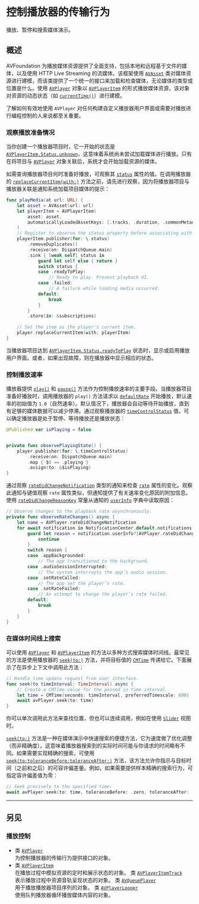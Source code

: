 # 控制播放器的传输行为

播放、暂停和搜索媒体演示。

## 概述

AVFoundation 为播放媒体资源提供了全面支持，包括本地和远程基于文件的媒体，以及使用 HTTP Live Streaming 的流媒体。该框架使用 [`AVAsset`](https://developer.apple.com/documentation/avfoundation/avasset) 类对媒体资源进行建模，而该类提供了一个统一的接口来加载和检查媒体，无论媒体的类型或位置是什么。使用 [`AVPlayer`](https://developer.apple.com/documentation/avfoundation/avplayer) 对象以 [`AVPlayerItem`](https://developer.apple.com/documentation/avfoundation/avplayeritem) 的形式播放媒体资源，该对象对资源的动态状态（如 [`currentTime()`](https://developer.apple.com/documentation/avfoundation/avplayeritem/1387230-currenttime)）进行建模。

了解如何有效地使用 `AVPlayer` 对任何构建自定义播放器用户界面或需要对播放进行编程控制的人来说都至关重要。

### 观察播放准备情况

当你创建一个播放器项目时，它一开始的状态是 [`AVPlayerItem.Status.unknown`](https://developer.apple.com/documentation/avfoundation/avplayeritem/status/unknown)，这意味着系统尚未尝试加载媒体进行播放。只有在将项目与 [`AVPlayer`](https://developer.apple.com/documentation/avfoundation/avplayer) 对象关联后，系统才会开始加载资源的媒体。

如需查询播放器项目何时准备好播放，可观察其 [`status`](https://developer.apple.com/documentation/avfoundation/avplayeritem/1389493-status) 属性的值。在调用播放器的 [`replaceCurrentItem(with:)`](https://developer.apple.com/documentation/avfoundation/avplayer/1390806-replacecurrentitem) 方法之前，请先进行观察，因为将播放器项目与播放器关联是通知系统加载项目媒体的提示：

```swift
func playMedia(at url: URL) {
    let asset = AVAsset(url: url)
    let playerItem = AVPlayerItem(
        asset: asset,
        automaticallyLoadedAssetKeys: [.tracks, .duration, .commonMetadata]
    )
    // Register to observe the status property before associating with player.
    playerItem.publisher(for: \.status)
        .removeDuplicates()
        .receive(on: DispatchQueue.main)
        .sink { [weak self] status in
            guard let self else { return }
            switch status {
            case .readyToPlay:
                // Ready to play. Present playback UI.
            case .failed:
                // A failure while loading media occurred.
            default:
                break
            }
        }
        .store(in: &subscriptions)
    
    // Set the item as the player's current item.
    player.replaceCurrentItem(with: playerItem)
}
```

当播放器项目达到 [`AVPlayerItem.Status.readyToPlay`](https://developer.apple.com/documentation/avfoundation/avplayeritem/status/readytoplay) 状态时，显示或启用播放用户界面。或者，如果出现故障，则在播放器中显示相应的状态。

### 控制播放速率

播放器提供 [`play()`](https://developer.apple.com/documentation/avfoundation/avplayer/1386726-play) 和 [`pause()`](https://developer.apple.com/documentation/avfoundation/avplayer/1387895-pause) 方法作为控制播放速率的主要手段。当播放器项目准备好播放时，调用播放器的 `play()` 方法请求以 [`defaultRate`](https://developer.apple.com/documentation/avfoundation/avplayer/3929373-defaultrate) 开始播放，默认速率的初始值为 `1.0`（自然速率）。默认情况下，播放器会自动等待开始播放，直到有足够的媒体数据可以减少停滞。通过观察播放器的 [`timeControlStatus`](https://developer.apple.com/documentation/avfoundation/avplayer/1643485-timecontrolstatus) 值，可以确定播放器是处于暂停、等待播放还是播放状态：

```swift
@Published var isPlaying = false


private func observePlayingState() {
    player.publisher(for: \.timeControlStatus)
        .receive(on: DispatchQueue.main)
        .map { $0 == .playing }
        .assign(to: &$isPlaying)
}
```

通过观察 [`rateDidChangeNotification`](https://developer.apple.com/documentation/avfoundation/avplayer/3746584-ratedidchangenotification) 类型的通知来检查 [`rate`](https://developer.apple.com/documentation/avfoundation/avplayer/1388846-rate) 属性的变化。观察此通知与键值观察 `rate` 属性类似，但通知提供了有关速率变化原因的附加信息。使用 [`rateDidChangeReasonKey`](https://developer.apple.com/documentation/avfoundation/avplayer/3801515-ratedidchangereasonkey) 常量从通知的 [`userInfo`](https://developer.apple.com/documentation/foundation/notification/1779652-userinfo) 字典中读取原因：


```swift
// Observe changes to the playback rate asynchronously.
private func observeRateChanges() async {
    let name = AVPlayer.rateDidChangeNotification
    for await notification in NotificationCenter.default.notifications(named: name) {
        guard let reason = notification.userInfo?[AVPlayer.rateDidChangeReasonKey] as? AVPlayer.RateDidChangeReason else {
            continue
        }
        switch reason {
        case .appBackgrounded:
            // The app transitioned to the background.
        case .audioSessionInterrupted:
            // The system interrupts the app’s audio session.
        case .setRateCalled:
            // The app set the player’s rate.
        case .setRateFailed:
            // An attempt to change the player’s rate failed.
        default:
            break
        }
    }
}
```

### 在媒体时间线上搜索

可以使用 [`AVPlayer`](https://developer.apple.com/documentation/avfoundation/avplayer) 和 [`AVPlayerItem`](https://developer.apple.com/documentation/avfoundation/avplayeritem) 的方法以多种方式搜索媒体时间线。最常见的方法是使用播放器的 [`seek(to:)`](https://developer.apple.com/documentation/avfoundation/avplayer/1385953-seek) 方法，并将目标值的 [`CMTime`](https://developer.apple.com/documentation/coremedia/cmtime) 传递给它。下面展示了在异步上下文中调用此方法：

```swift
// Handle time update request from user interface.
func seek(to timeInterval: TimeInterval) async {
    // Create a CMTime value for the passed in time interval.
    let time = CMTime(seconds: timeInterval, preferredTimescale: 600)
    await avPlayer.seek(to: time)
}
```

你可以单次调用此方法来查找位置，但也可以连续调用，例如在使用 [`Slider`](https://developer.apple.com/documentation/swiftui/slider) 视图时。

[`seek(to:)`](https://developer.apple.com/documentation/avfoundation/avplayer/1385953-seek) 方法是一种在媒体演示中快速搜索的便捷方法，它为速度做了优化调整（而非精确度）。这意味着播放器搜索到的实际时间可能与你请求的时间略有不同。如果需要实现精确的搜索，可使用 [`seek(to:toleranceBefore:toleranceAfter:)`](https://developer.apple.com/documentation/avfoundation/avplayer/1387741-seek) 方法，该方法允许你指示与目标时间（之前和之后）的可容许偏差量。例如，如果需要提供样本精确的搜索行为，可指定容许偏差值为零：

```swift
// Seek precisely to the specified time.
await avPlayer.seek(to: time, toleranceBefore: .zero, toleranceAfter: .zero)
```

---

## 另见

### 播放控制

- 类 [`AVPlayer`](https://developer.apple.com/documentation/avfoundation/avplayer)  
为控制播放器的传输行为提供接口的对象。
- 类 [`AVPlayerItem`](https://developer.apple.com/documentation/avfoundation/avplayeritem)  
在播放过程中模拟资源的定时和展示状态的对象。
类 [`AVPlayerItemTrack`](https://developer.apple.com/documentation/avfoundation/avplayeritemtrack)  
表示播放过程中资源音轨呈现状态的对象。
类 [`AVQueuePlayer`](https://developer.apple.com/documentation/avfoundation/avqueueplayer)  
用于播放播放器项目序列的对象。
类 [`AVPlayerLooper`](https://developer.apple.com/documentation/avfoundation/avplayerlooper)  
使用队列播放器循环播放媒体内容的对象。